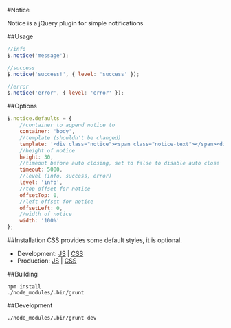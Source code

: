 #Notice

Notice is a jQuery plugin for simple notifications

##Usage

```javascript
//info
$.notice('message');

//success
$.notice('success!', { level: 'success' });

//error
$.notice('error', { level: 'error' });
```

##Options

```javascript
$.notice.defaults = {
	//container to append notice to
	container: 'body',
	//template (shouldn't be changed)
	template: '<div class="notice"><span class="notice-text"></span><div class="notice-close"></div></div>',
	//height of notice
	height: 30,
	//timeout before auto closing, set to false to disable auto close
	timeout: 5000,
	//level (info, success, error)
	level: 'info',
	//top offset for notice
	offsetTop: 0,
	//left offset for notice
	offsetLeft: 0,
	//width of notice
	width: '100%'
};
```

##Installation
CSS provides some default styles, it is optional.

- Development: [JS](https://raw.github.com/jgallen23/notice/master/dist/notice.js) | [CSS](https://raw.github.com/jgallen23/notice/master/dist/notice.css)
- Production: [JS](https://raw.github.com/jgallen23/notice/master/dist/notice.min.js) | [CSS](https://raw.github.com/jgallen23/notice/master/dist/notice.min.css)

##Building

```
npm install
./node_modules/.bin/grunt
```

##Development

```
./node_modules/.bin/grunt dev
```
